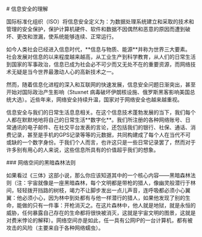 \# 信息安全的理解



国际标准化组织（ISO）将信息安全定义为：为数据处理系统建立和采取的技术和管理的安全保护，保护计算机硬件、软件和数据不因偶然和恶意的原因而遭到破坏、更改和泄漏，使系统能够连续、正常运行。



如今人类社会已经进入信息时代，\*\*信息与物质、能源\*\*并称为世界三大要素。社会发展对信息的以来程度越来越高，从工业生产到科学教育，从人们的日常生活到国家的军事政治，信息已成为社会必不可少而又无处不在的重要资源，而网络技术无疑是当今世界最激动人心的高新技术之一。



然而，随着信息化进程的深入和互联网的快速发展，信息安全问题日渐突出，甚至开始对国际政治产生影响（Stuxnet 病毒破坏伊朗核设施、俄罗斯黑客影响美国总统大选）。近些年来，网络安全持续升温，国家对于网络安全也越来越重视。



信息安全与我们的日常生活息息相关。在这个信息技术蓬勃发展的当下，我们每个人都在默默地地将自己的日常生活\*\*数字化\*\*。我们所注册的各种网络账号、日常通讯的电子邮件、在社交平台发表的言论，还包括我们的银行、社保、通话、消费记录，甚至是手机的GPS记录等等的元数据，共同构建成了每个人在当代不可或缺的一个数字身份。于我们个人而言，也许这只是一些日常记录罢了，然而对于许多别有用心的人来说，这些信息所具有的价值超乎我们的想象。



\#\#\# 网络空间的黑暗森林法则



如果看过《三体》这部小说，那么你应该知道其中的一个核心内容——黑暗森林法则（注：宇宙就像是一座黑暗森林，每个文明都是带枪的猎人，像幽灵般潜行于林间，轻轻拨开挡路的树枝，竭力不让脚步发出一点儿声音，连呼吸都必须小心翼翼：他必须小心，因为林中到处都有与他一样潜行的猎人，如果他发现了别的生命，能做的只有一件事：开枪消灭之。在这片森林中，他人就是地狱，就是永恒的威胁，任何暴露自己存在的生命都将很快被消灭，这就是宇宙文明的图景，这就是对费米悖论的解释）。网络空间亦是如此，任一具有公网IP的一台计算机，都有被攻击的风险（主要来自于各种网络蠕虫）。


